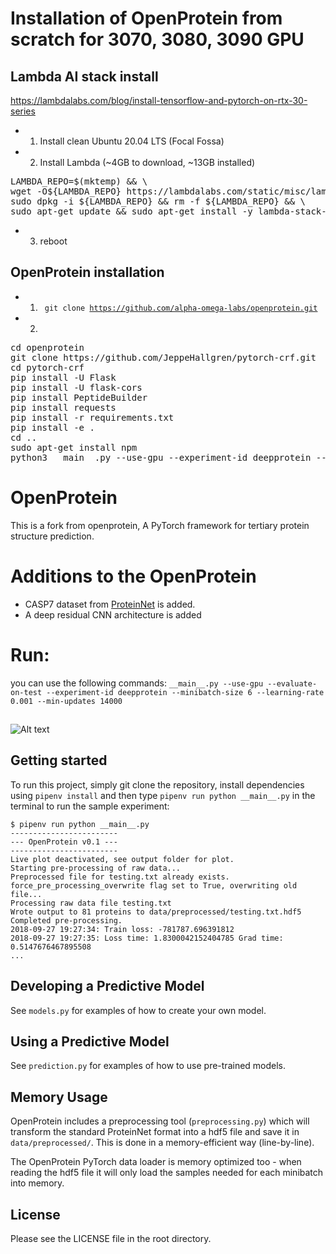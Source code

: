 # Installation of OpenProtein from scratch for 3070, 3080, 3090 GPU

## Lambda AI stack install
https://lambdalabs.com/blog/install-tensorflow-and-pytorch-on-rtx-30-series

- 1. Install clean Ubuntu 20.04 LTS (Focal Fossa)
- 2. Install Lambda (~4GB to download, ~13GB installed)
<pre>
LAMBDA_REPO=$(mktemp) && \
wget -O${LAMBDA_REPO} https://lambdalabs.com/static/misc/lambda-stack-repo.deb && \
sudo dpkg -i ${LAMBDA_REPO} && rm -f ${LAMBDA_REPO} && \
sudo apt-get update && sudo apt-get install -y lambda-stack-cuda
</pre>
- 3. reboot

## OpenProtein installation

- 1. <code> git clone https://github.com/alpha-omega-labs/openprotein.git</code>
- 2. 
<pre>
cd openprotein
git clone https://github.com/JeppeHallgren/pytorch-crf.git
cd pytorch-crf
pip install -U Flask
pip install -U flask-cors
pip install PeptideBuilder
pip install requests
pip install -r requirements.txt
pip install -e .
cd ..
sudo apt-get install npm
python3 __main__.py --use-gpu --experiment-id deepprotein --minibatch-size 32 --learning-rate 0.001 --min-updates 16000
</pre>

# OpenProtein

This is a fork from openprotein, A PyTorch framework for tertiary protein structure prediction.


# Additions to the OpenProtein
- CASP7 dataset from [ProteinNet](https://github.com/aqlaboratory/proteinnet) is added.
- A deep residual CNN architecture is added

# Run:
you can use the following commands:
`__main__.py --use-gpu --evaluate-on-test --experiment-id deepprotein --minibatch-size 6 --learning-rate 0.001 --min-updates 14000`

##

![Alt text](examplemodelrun.png?raw=true "OpenProtein")


## Getting started
To run this project, simply git clone the repository, install dependencies using `pipenv install` and then type `pipenv run python __main__.py` in the terminal to run the sample experiment:
```
$ pipenv run python __main__.py
------------------------
--- OpenProtein v0.1 ---
------------------------
Live plot deactivated, see output folder for plot.
Starting pre-processing of raw data...
Preprocessed file for testing.txt already exists.
force_pre_processing_overwrite flag set to True, overwriting old file...
Processing raw data file testing.txt
Wrote output to 81 proteins to data/preprocessed/testing.txt.hdf5
Completed pre-processing.
2018-09-27 19:27:34: Train loss: -781787.696391812
2018-09-27 19:27:35: Loss time: 1.8300042152404785 Grad time: 0.5147676467895508
...
```

## Developing a Predictive Model
See `models.py` for examples of how to create your own model. 

## Using a Predictive Model
See `prediction.py` for examples of how to use pre-trained models. 

## Memory Usage
OpenProtein includes a preprocessing tool (`preprocessing.py`) which will transform the standard ProteinNet format into a hdf5 file and save it in `data/preprocessed/`. This is done in a memory-efficient way (line-by-line). 

The OpenProtein PyTorch data loader is memory optimized too - when reading the hdf5 file it will only load the samples needed for each minibatch into memory.

## License
Please see the LICENSE file in the root directory.
